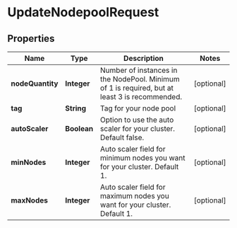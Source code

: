 

# UpdateNodepoolRequest


## Properties

| Name | Type | Description | Notes |
|------------ | ------------- | ------------- | -------------|
|**nodeQuantity** | **Integer** | Number of instances in the NodePool. Minimum of 1 is required, but at least 3 is recommended. |  [optional] |
|**tag** | **String** | Tag for your node pool |  [optional] |
|**autoScaler** | **Boolean** | Option to use the auto scaler for your cluster. Default false. |  [optional] |
|**minNodes** | **Integer** | Auto scaler field for minimum nodes you want for your cluster. Default 1. |  [optional] |
|**maxNodes** | **Integer** | Auto scaler field for maximum nodes you want for your cluster. Default 1. |  [optional] |



